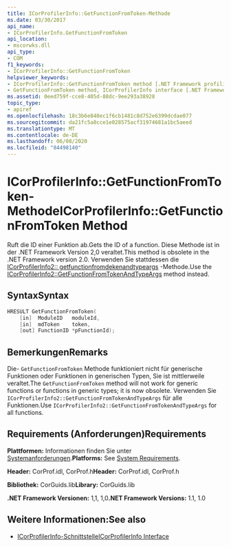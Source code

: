 ```yaml
---
title: ICorProfilerInfo::GetFunctionFromToken-Methode
ms.date: 03/30/2017
api_name:
- ICorProfilerInfo.GetFunctionFromToken
api_location:
- mscorwks.dll
api_type:
- COM
f1_keywords:
- ICorProfilerInfo::GetFunctionFromToken
helpviewer_keywords:
- ICorProfilerInfo::GetFunctionFromToken method [.NET Framework profiling]
- GetFunctionFromToken method, ICorProfilerInfo interface [.NET Framework profiling]
ms.assetid: 0eed759f-cce8-405d-88dc-9ee293a38928
topic_type:
- apiref
ms.openlocfilehash: 18c3b6e840ec1f6cb1481c8d752e6399dcdae077
ms.sourcegitcommit: da21fc5a8cce1e028575acf31974681a1bc5aeed
ms.translationtype: MT
ms.contentlocale: de-DE
ms.lasthandoff: 06/08/2020
ms.locfileid: "84498140"
---
```

# <a name="icorprofilerinfogetfunctionfromtoken-method"></a><span data-ttu-id="6c762-102">ICorProfilerInfo::GetFunctionFromToken-Methode</span><span class="sxs-lookup"><span data-stu-id="6c762-102">ICorProfilerInfo::GetFunctionFromToken Method</span></span>
<span data-ttu-id="6c762-103">Ruft die ID einer Funktion ab.</span><span class="sxs-lookup"><span data-stu-id="6c762-103">Gets the ID of a function.</span></span> <span data-ttu-id="6c762-104">Diese Methode ist in der .NET Framework Version 2,0 veraltet.</span><span class="sxs-lookup"><span data-stu-id="6c762-104">This method is obsolete in the .NET Framework version 2.0.</span></span> <span data-ttu-id="6c762-105">Verwenden Sie stattdessen die [ICorProfilerInfo2:: getfunctionfromdekenandtypeargs](icorprofilerinfo2-getfunctionfromtokenandtypeargs-method.md) -Methode.</span><span class="sxs-lookup"><span data-stu-id="6c762-105">Use the [ICorProfilerInfo2::GetFunctionFromTokenAndTypeArgs](icorprofilerinfo2-getfunctionfromtokenandtypeargs-method.md) method instead.</span></span>  
  
## <a name="syntax"></a><span data-ttu-id="6c762-106">Syntax</span><span class="sxs-lookup"><span data-stu-id="6c762-106">Syntax</span></span>  
  
```cpp  
HRESULT GetFunctionFromToken(  
    [in]  ModuleID   moduleId,  
    [in]  mdToken    token,  
    [out] FunctionID *pFunctionId);  
```  
  
## <a name="remarks"></a><span data-ttu-id="6c762-107">Bemerkungen</span><span class="sxs-lookup"><span data-stu-id="6c762-107">Remarks</span></span>  
 <span data-ttu-id="6c762-108">Die- `GetFunctionFromToken` Methode funktioniert nicht für generische Funktionen oder Funktionen in generischen Typen, Sie ist mittlerweile veraltet.</span><span class="sxs-lookup"><span data-stu-id="6c762-108">The `GetFunctionFromToken` method will not work for generic functions or functions in generic types; it is now obsolete.</span></span> <span data-ttu-id="6c762-109">Verwenden Sie `ICorProfilerInfo2::GetFunctionFromTokenAndTypeArgs` für alle Funktionen.</span><span class="sxs-lookup"><span data-stu-id="6c762-109">Use `ICorProfilerInfo2::GetFunctionFromTokenAndTypeArgs` for all functions.</span></span>  
  
## <a name="requirements"></a><span data-ttu-id="6c762-110">Requirements (Anforderungen)</span><span class="sxs-lookup"><span data-stu-id="6c762-110">Requirements</span></span>  
 <span data-ttu-id="6c762-111">**Plattformen:** Informationen finden Sie unter [Systemanforderungen](../../get-started/system-requirements.md).</span><span class="sxs-lookup"><span data-stu-id="6c762-111">**Platforms:** See [System Requirements](../../get-started/system-requirements.md).</span></span>  
  
 <span data-ttu-id="6c762-112">**Header:** CorProf.idl, CorProf.h</span><span class="sxs-lookup"><span data-stu-id="6c762-112">**Header:** CorProf.idl, CorProf.h</span></span>  
  
 <span data-ttu-id="6c762-113">**Bibliothek:** CorGuids.lib</span><span class="sxs-lookup"><span data-stu-id="6c762-113">**Library:** CorGuids.lib</span></span>  
  
 <span data-ttu-id="6c762-114">**.NET Framework Versionen:** 1,1, 1,0</span><span class="sxs-lookup"><span data-stu-id="6c762-114">**.NET Framework Versions:** 1.1, 1.0</span></span>  
  
## <a name="see-also"></a><span data-ttu-id="6c762-115">Weitere Informationen:</span><span class="sxs-lookup"><span data-stu-id="6c762-115">See also</span></span>

- [<span data-ttu-id="6c762-116">ICorProfilerInfo-Schnittstelle</span><span class="sxs-lookup"><span data-stu-id="6c762-116">ICorProfilerInfo Interface</span></span>](icorprofilerinfo-interface.md)
